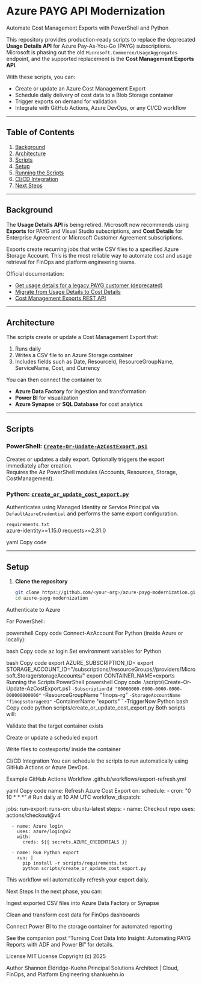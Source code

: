 # Azure PAYG API Modernization  
Automate Cost Management Exports with PowerShell and Python  

This repository provides production-ready scripts to replace the deprecated **Usage Details API** for Azure Pay-As-You-Go (PAYG) subscriptions.  
Microsoft is phasing out the old `Microsoft.Commerce/UsageAggregates` endpoint, and the supported replacement is the **Cost Management Exports API**.  

With these scripts, you can:  
- Create or update an Azure Cost Management Export  
- Schedule daily delivery of cost data to a Blob Storage container  
- Trigger exports on demand for validation  
- Integrate with GitHub Actions, Azure DevOps, or any CI/CD workflow  

---

## Table of Contents  
1. [Background](#background)  
2. [Architecture](#architecture)  
3. [Scripts](#scripts)  
4. [Setup](#setup)  
5. [Running the Scripts](#running-the-scripts)  
6. [CI/CD Integration](#cicd-integration)  
7. [Next Steps](#next-steps)  

---

## Background  
The **Usage Details API** is being retired. Microsoft now recommends using **Exports** for PAYG and Visual Studio subscriptions, and **Cost Details** for Enterprise Agreement or Microsoft Customer Agreement subscriptions.  

Exports create recurring jobs that write CSV files to a specified Azure Storage Account. This is the most reliable way to automate cost and usage retrieval for FinOps and platform engineering teams.  

Official documentation:  
- [Get usage details for a legacy PAYG customer (deprecated)](https://learn.microsoft.com/en-us/azure/cost-management-billing/automate/get-usage-details-legacy-customer)  
- [Migrate from Usage Details to Cost Details](https://learn.microsoft.com/en-us/azure/cost-management-billing/automate/migrate-consumption-usage-details-api)  
- [Cost Management Exports REST API](https://learn.microsoft.com/en-us/rest/api/cost-management/exports)  

---

## Architecture  
The scripts create or update a Cost Management Export that:  
1. Runs daily  
2. Writes a CSV file to an Azure Storage container  
3. Includes fields such as Date, ResourceId, ResourceGroupName, ServiceName, Cost, and Currency  

You can then connect the container to:  
- **Azure Data Factory** for ingestion and transformation  
- **Power BI** for visualization  
- **Azure Synapse** or **SQL Database** for cost analytics  

---

## Scripts  

### PowerShell: [`Create-Or-Update-AzCostExport.ps1`](./scripts/Create-Or-Update-AzCostExport.ps1)  
Creates or updates a daily export. Optionally triggers the export immediately after creation.  
Requires the Az PowerShell modules (Accounts, Resources, Storage, CostManagement).  

### Python: [`create_or_update_cost_export.py`](./scripts/create_or_update_cost_export.py)  
Authenticates using Managed Identity or Service Principal via `DefaultAzureCredential` and performs the same export configuration.  

`requirements.txt`  
azure-identity>=1.15.0
requests>=2.31.0

yaml
Copy code

---

## Setup  

1. **Clone the repository**
   ```bash
   git clone https://github.com/<your-org>/azure-payg-modernization.git
   cd azure-payg-modernization
Authenticate to Azure

For PowerShell:

powershell
Copy code
Connect-AzAccount
For Python (inside Azure or locally):

bash
Copy code
az login
Set environment variables for Python

bash
Copy code
export AZURE_SUBSCRIPTION_ID=<subscription-id>
export STORAGE_ACCOUNT_ID="/subscriptions/<subscription-id>/resourceGroups/<rg>/providers/Microsoft.Storage/storageAccounts/<account>"
export CONTAINER_NAME=exports
Running the Scripts
PowerShell
powershell
Copy code
.\scripts\Create-Or-Update-AzCostExport.ps1 `
  -SubscriptionId "00000000-0000-0000-0000-000000000000" `
  -ResourceGroupName "finops-rg" `
  -StorageAccountName "finopsstorage01" `
  -ContainerName "exports" `
  -TriggerNow
Python
bash
Copy code
python scripts/create_or_update_cost_export.py
Both scripts will:

Validate that the target container exists

Create or update a scheduled export

Write files to costexports/ inside the container

CI/CD Integration
You can schedule the scripts to run automatically using GitHub Actions or Azure DevOps.

Example GitHub Actions Workflow
.github/workflows/export-refresh.yml

yaml
Copy code
name: Refresh Azure Cost Export
on:
  schedule:
    - cron: "0 10 * * *"  # Run daily at 10 AM UTC
  workflow_dispatch:

jobs:
  run-export:
    runs-on: ubuntu-latest
    steps:
      - name: Checkout repo
        uses: actions/checkout@v4

      - name: Azure login
        uses: azure/login@v2
        with:
          creds: ${{ secrets.AZURE_CREDENTIALS }}

      - name: Run Python export
        run: |
          pip install -r scripts/requirements.txt
          python scripts/create_or_update_cost_export.py

This workflow will automatically refresh your export daily.

Next Steps
In the next phase, you can:

Ingest exported CSV files into Azure Data Factory or Synapse

Clean and transform cost data for FinOps dashboards

Connect Power BI to the storage container for automated reporting

See the companion post “Turning Cost Data Into Insight: Automating PAYG Reports with ADF and Power BI” for details.

License
MIT License
Copyright (c) 2025

Author
Shannon Eldridge-Kuehn
Principal Solutions Architect | Cloud, FinOps, and Platform Engineering
shankuehn.io
